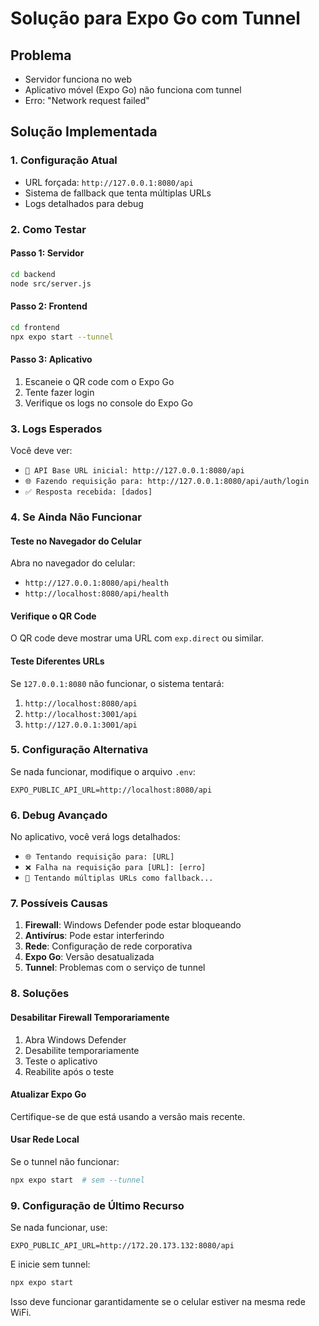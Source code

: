 # Solução para Expo Go com Tunnel

## Problema
- Servidor funciona no web
- Aplicativo móvel (Expo Go) não funciona com tunnel
- Erro: "Network request failed"

## Solução Implementada

### 1. Configuração Atual
- URL forçada: `http://127.0.0.1:8080/api`
- Sistema de fallback que tenta múltiplas URLs
- Logs detalhados para debug

### 2. Como Testar

#### Passo 1: Servidor
```bash
cd backend
node src/server.js
```

#### Passo 2: Frontend
```bash
cd frontend
npx expo start --tunnel
```

#### Passo 3: Aplicativo
1. Escaneie o QR code com o Expo Go
2. Tente fazer login
3. Verifique os logs no console do Expo Go

### 3. Logs Esperados
Você deve ver:
- `🚀 API Base URL inicial: http://127.0.0.1:8080/api`
- `🌐 Fazendo requisição para: http://127.0.0.1:8080/api/auth/login`
- `✅ Resposta recebida: [dados]`

### 4. Se Ainda Não Funcionar

#### Teste no Navegador do Celular
Abra no navegador do celular:
- `http://127.0.0.1:8080/api/health`
- `http://localhost:8080/api/health`

#### Verifique o QR Code
O QR code deve mostrar uma URL com `exp.direct` ou similar.

#### Teste Diferentes URLs
Se `127.0.0.1:8080` não funcionar, o sistema tentará:
1. `http://localhost:8080/api`
2. `http://localhost:3001/api`
3. `http://127.0.0.1:3001/api`

### 5. Configuração Alternativa
Se nada funcionar, modifique o arquivo `.env`:
```
EXPO_PUBLIC_API_URL=http://localhost:8080/api
```

### 6. Debug Avançado
No aplicativo, você verá logs detalhados:
- `🌐 Tentando requisição para: [URL]`
- `❌ Falha na requisição para [URL]: [erro]`
- `🔄 Tentando múltiplas URLs como fallback...`

### 7. Possíveis Causas

1. **Firewall**: Windows Defender pode estar bloqueando
2. **Antivírus**: Pode estar interferindo
3. **Rede**: Configuração de rede corporativa
4. **Expo Go**: Versão desatualizada
5. **Tunnel**: Problemas com o serviço de tunnel

### 8. Soluções

#### Desabilitar Firewall Temporariamente
1. Abra Windows Defender
2. Desabilite temporariamente
3. Teste o aplicativo
4. Reabilite após o teste

#### Atualizar Expo Go
Certifique-se de que está usando a versão mais recente.

#### Usar Rede Local
Se o tunnel não funcionar:
```bash
npx expo start  # sem --tunnel
```

### 9. Configuração de Último Recurso
Se nada funcionar, use:
```
EXPO_PUBLIC_API_URL=http://172.20.173.132:8080/api
```

E inicie sem tunnel:
```bash
npx expo start
```

Isso deve funcionar garantidamente se o celular estiver na mesma rede WiFi. 